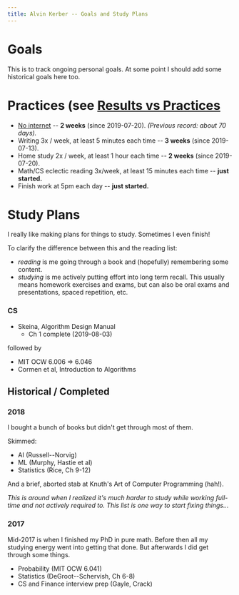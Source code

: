 ```yaml
---
title: Alvin Kerber -- Goals and Study Plans
---
```


# Goals

This is to track ongoing personal goals. At some point I should add some
historical goals here too.

# Practices (see [Results vs Practices](2019/08/03/results-vs-practices.html)

- [No internet](2019/07/22/no-internet.html) -- **2 weeks** (since 2019-07-20).
  *(Previous record: about 70 days).*
- Writing 3x / week, at least 5 minutes each time -- **3 weeks** (since
  2019-07-13).
- Home study 2x / week, at least 1 hour each time -- **2 weeks** (since
  2019-07-20).
- Math/CS eclectic reading 3x/week, at least 15 minutes each time -- **just
  started.**
- Finish work at 5pm each day -- **just started.**

# Study Plans

I really like making plans for things to study. Sometimes I even finish!

To clarify the difference between this and the reading list:
- *reading* is me going through a book and (hopefully) remembering some
  content.
- *studying* is me actively putting effort into long term recall. This usually
  means homework exercises and exams, but can also be oral exams and presentations, spaced repetition, etc.

### CS
- Skeina, Algorithm Design Manual
  - Ch 1 complete (2019-08-03)

followed by

- MIT OCW 6.006 => 6.046
- Cormen et al, Introduction to Algorithms

## Historical / Completed

### 2018

I bought a bunch of books but didn't get through most of them.

Skimmed:
- AI (Russell--Norvig)
- ML (Murphy, Hastie et al)
- Statistics (Rice, Ch 9-12)

And a brief, aborted stab at Knuth's Art of Computer Programming (hah!).

*This is around when I realized it's much harder to study while
working full-time and not actively required to. This list is one way to
start fixing things...*

### 2017

Mid-2017 is when I finished my PhD in pure math. Before then all my studying
energy went into getting that done. But afterwards I did get through some things.

- Probability (MIT OCW 6.041)
- Statistics (DeGroot--Schervish, Ch 6-8)
- CS and Finance interview prep (Gayle, Crack)
